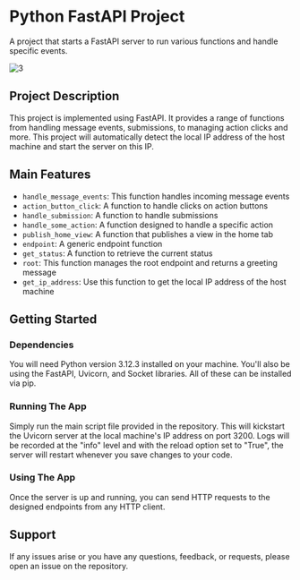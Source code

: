 
# Python FastAPI Project

A project that starts a FastAPI server to run various functions and handle specific events.

![3](https://github.com/user-attachments/assets/810ebe5f-a1f0-4e01-b700-efcd0a54f348)



## Project Description

This project is implemented using FastAPI. It provides a range of functions from handling message events, submissions, to managing action clicks and more. This project will automatically detect the local IP address of the host machine and start the server on this IP.

## Main Features

- `handle_message_events`: This function handles incoming message events
- `action_button_click`: A function to handle clicks on action buttons
- `handle_submission`: A function to handle submissions
- `handle_some_action`: A function designed to handle a specific action
- `publish_home_view`: A function that publishes a view in the home tab
- `endpoint`: A generic endpoint function
- `get_status`: A function to retrieve the current status 
- `root`: This function manages the root endpoint and returns a greeting message
- `get_ip_address`: Use this function to get the local IP address of the host machine

## Getting Started

### Dependencies

You will need Python version 3.12.3 installed on your machine. You'll also be using the FastAPI, Uvicorn, and Socket libraries. All of these can be installed via pip.

### Running The App

Simply run the main script file provided in the repository. This will kickstart the Uvicorn server at the local machine's IP address on port 3200. Logs will be recorded at the "info" level and with the reload option set to "True", the server will restart whenever you save changes to your code.

### Using The App

Once the server is up and running, you can send HTTP requests to the designed endpoints from any HTTP client.

## Support

If any issues arise or you have any questions, feedback, or requests, please open an issue on the repository.
